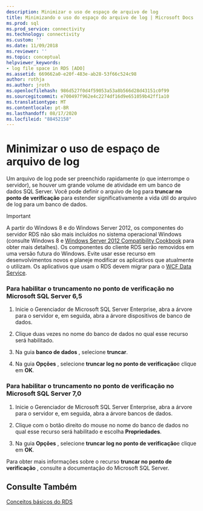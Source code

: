 ```yaml
---
description: Minimizar o uso de espaço de arquivo de log
title: Minimizando o uso do espaço do arquivo de log | Microsoft Docs
ms.prod: sql
ms.prod_service: connectivity
ms.technology: connectivity
ms.custom: ''
ms.date: 11/09/2018
ms.reviewer: ''
ms.topic: conceptual
helpviewer_keywords:
- log file space in RDS [ADO]
ms.assetid: 669662a0-e20f-483e-ab28-53f66c524c98
author: rothja
ms.author: jroth
ms.openlocfilehash: 986d527f0d4f59053a53a8b566d28d43151c0f99
ms.sourcegitcommit: e700497f962e4c2274df16d9e651059b42ff1a10
ms.translationtype: MT
ms.contentlocale: pt-BR
ms.lasthandoff: 08/17/2020
ms.locfileid: "88452158"
---
```

# <a name="minimizing-log-file-space-usage"></a>Minimizar o uso de espaço de arquivo de log
Um arquivo de log pode ser preenchido rapidamente (o que interrompe o servidor), se houver um grande volume de atividade em um banco de dados SQL Server. Você pode definir o arquivo de log para **truncar no ponto de verificação** para estender significativamente a vida útil do arquivo de log para um banco de dados.  
  
> [!IMPORTANT]
>  A partir do Windows 8 e do Windows Server 2012, os componentes do servidor RDS não são mais incluídos no sistema operacional Windows (consulte Windows 8 e [Windows Server 2012 Compatibility Cookbook](https://www.microsoft.com/download/details.aspx?id=27416) para obter mais detalhes). Os componentes do cliente RDS serão removidos em uma versão futura do Windows. Evite usar esse recurso em desenvolvimentos novos e planeje modificar os aplicativos que atualmente o utilizam. Os aplicativos que usam o RDS devem migrar para o [WCF Data Service](https://go.microsoft.com/fwlink/?LinkId=199565).  
  
### <a name="to-enable-truncate-on-checkpoint-in-microsoft-sql-server-65"></a>Para habilitar o truncamento no ponto de verificação no Microsoft SQL Server 6,5  
  
1.  Inicie o Gerenciador de Microsoft SQL Server Enterprise, abra a árvore para o servidor e, em seguida, abra a árvore dispositivos de banco de dados.  
  
2.  Clique duas vezes no nome do banco de dados no qual esse recurso será habilitado.  
  
3.  Na guia **banco de dados** , selecione **truncar**.  
  
4.  Na guia **Opções** , selecione **truncar log no ponto de verificação**e clique em **OK**.  
  
### <a name="to-enable-truncate-on-checkpoint-in-microsoft-sql-server-70"></a>Para habilitar o truncamento no ponto de verificação no Microsoft SQL Server 7,0  
  
1.  Inicie o Gerenciador de Microsoft SQL Server Enterprise, abra a árvore para o servidor e, em seguida, abra a árvore bancos de dados.  
  
2.  Clique com o botão direito do mouse no nome do banco de dados no qual esse recurso será habilitado e escolha **Propriedades**.  
  
3.  Na guia **Opções** , selecione **truncar log no ponto de verificação**e clique em **OK**.  
  
 Para obter mais informações sobre o recurso **truncar no ponto de verificação** , consulte a documentação do Microsoft SQL Server.  
  
## <a name="see-also"></a>Consulte Também  
 [Conceitos básicos do RDS](../../../ado/guide/remote-data-service/rds-fundamentals.md)


